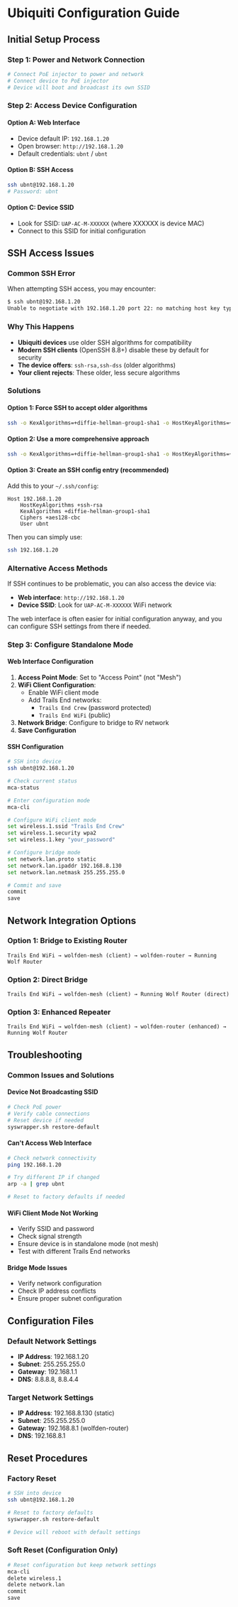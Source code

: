 # Ubiquiti Configuration Guide

## Initial Setup Process

### Step 1: Power and Network Connection

```bash
# Connect PoE injector to power and network
# Connect device to PoE injector
# Device will boot and broadcast its own SSID
```

### Step 2: Access Device Configuration

#### Option A: Web Interface

- Device default IP: `192.168.1.20`
- Open browser: `http://192.168.1.20`
- Default credentials: `ubnt` / `ubnt`

#### Option B: SSH Access

```bash
ssh ubnt@192.168.1.20
# Password: ubnt
```

#### Option C: Device SSID

- Look for SSID: `UAP-AC-M-XXXXXX` (where XXXXXX is device MAC)
- Connect to this SSID for initial configuration

## SSH Access Issues

### Common SSH Error

When attempting SSH access, you may encounter:

```bash
$ ssh ubnt@192.168.1.20
Unable to negotiate with 192.168.1.20 port 22: no matching host key type found. Their offer: ssh-rsa,ssh-dss
```

### Why This Happens

- **Ubiquiti devices** use older SSH algorithms for compatibility
- **Modern SSH clients** (OpenSSH 8.8+) disable these by default for security
- **The device offers**: `ssh-rsa,ssh-dss` (older algorithms)
- **Your client rejects**: These older, less secure algorithms

### Solutions

#### Option 1: Force SSH to accept older algorithms

```bash
ssh -o KexAlgorithms=+diffie-hellman-group1-sha1 -o HostKeyAlgorithms=+ssh-rsa ubnt@192.168.1.20
```

#### Option 2: Use a more comprehensive approach

```bash
ssh -o KexAlgorithms=+diffie-hellman-group1-sha1 -o HostKeyAlgorithms=+ssh-rsa -o Ciphers=+aes128-cbc ubnt@192.168.1.20
```

#### Option 3: Create an SSH config entry (recommended)

Add this to your `~/.ssh/config`:

```ssh-config
Host 192.168.1.20
    HostKeyAlgorithms +ssh-rsa
    KexAlgorithms +diffie-hellman-group1-sha1
    Ciphers +aes128-cbc
    User ubnt
```

Then you can simply use:

```bash
ssh 192.168.1.20
```

### Alternative Access Methods

If SSH continues to be problematic, you can also access the device via:

- **Web interface**: `http://192.168.1.20`
- **Device SSID**: Look for `UAP-AC-M-XXXXXX` WiFi network

The web interface is often easier for initial configuration anyway, and you can configure SSH settings from there if needed.

### Step 3: Configure Standalone Mode

#### Web Interface Configuration

1. **Access Point Mode**: Set to "Access Point" (not "Mesh")
2. **WiFi Client Configuration**:
   - Enable WiFi client mode
   - Add Trails End networks:
     - `Trails End Crew` (password protected)
     - `Trails End WiFi` (public)
3. **Network Bridge**: Configure to bridge to RV network
4. **Save Configuration**

#### SSH Configuration

```bash
# SSH into device
ssh ubnt@192.168.1.20

# Check current status
mca-status

# Enter configuration mode
mca-cli

# Configure WiFi client mode
set wireless.1.ssid "Trails End Crew"
set wireless.1.security wpa2
set wireless.1.key "your_password"

# Configure bridge mode
set network.lan.proto static
set network.lan.ipaddr 192.168.8.130
set network.lan.netmask 255.255.255.0

# Commit and save
commit
save
```

## Network Integration Options

### Option 1: Bridge to Existing Router

```text
Trails End WiFi → wolfden-mesh (client) → wolfden-router → Running Wolf Router
```

### Option 2: Direct Bridge

```text
Trails End WiFi → wolfden-mesh (client) → Running Wolf Router (direct)
```

### Option 3: Enhanced Repeater

```text
Trails End WiFi → wolfden-mesh (client) → wolfden-router (enhanced) → Running Wolf Router
```

## Troubleshooting

### Common Issues and Solutions

#### Device Not Broadcasting SSID

```bash
# Check PoE power
# Verify cable connections
# Reset device if needed
syswrapper.sh restore-default
```

#### Can't Access Web Interface

```bash
# Check network connectivity
ping 192.168.1.20

# Try different IP if changed
arp -a | grep ubnt

# Reset to factory defaults if needed
```

#### WiFi Client Mode Not Working

- Verify SSID and password
- Check signal strength
- Ensure device is in standalone mode (not mesh)
- Test with different Trails End networks

#### Bridge Mode Issues

- Verify network configuration
- Check IP address conflicts
- Ensure proper subnet configuration

## Configuration Files

### Default Network Settings

- **IP Address**: 192.168.1.20
- **Subnet**: 255.255.255.0
- **Gateway**: 192.168.1.1
- **DNS**: 8.8.8.8, 8.8.4.4

### Target Network Settings

- **IP Address**: 192.168.8.130 (static)
- **Subnet**: 255.255.255.0
- **Gateway**: 192.168.8.1 (wolfden-router)
- **DNS**: 192.168.8.1

## Reset Procedures

### Factory Reset

```bash
# SSH into device
ssh ubnt@192.168.1.20

# Reset to factory defaults
syswrapper.sh restore-default

# Device will reboot with default settings
```

### Soft Reset (Configuration Only)

```bash
# Reset configuration but keep network settings
mca-cli
delete wireless.1
delete network.lan
commit
save
```
